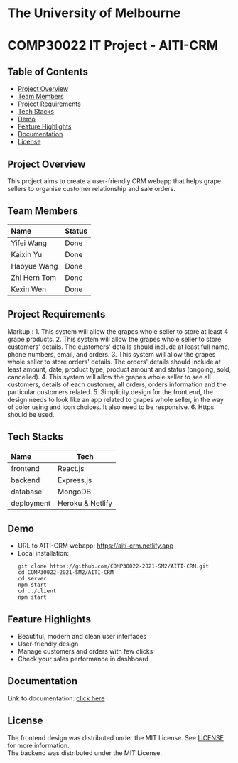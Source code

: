 # The University of Melbourne
# COMP30022 IT Project - AITI-CRM

## Table of Contents
  * [Project Overview](#project-overview)
  * [Team Members](#team-members)
  * [Project Requirements](#project-requirements)
  * [Tech Stacks](#tech-stacks)
  * [Demo](#demo)
  * [Feature Highlights](#feature-highlights)
  * [Documentation](#documentation)
  * [License](#license)

## Project Overview
This project aims to create a user-friendly CRM webapp that helps grape sellers to organise customer relationship and sale orders.

## Team Members

| Name         |   Status |
| :---         |   -----  |
| Yifei Wang   |   Done   |
| Kaixin Yu    |   Done   |
| Haoyue Wang  |   Done   |
| Zhi Hern Tom |   Done   |
| Kexin Wen    |   Done   |

## Project Requirements
Markup : 1. This system will allow the grapes whole seller to store at least 4 grape products.
         2. This system will allow the grapes whole seller to store customers' details. The customers' details should include at least full name, phone numbers, email, and orders. 
	        3. This system will allow the grapes whole seller to store orders' details. The orders' details should include at least amount, date, product type, product amount and status (ongoing, sold, cancelled).
	        4. This system will allow the grapes whole seller to see all customers, details of each customer, all orders,  orders information and the particular customers related.
	        5. Simplicity design for the front end, the design needs to look like an app related to grapes whole seller, in the way of color using and icon choices. It also need to be responsive.
	        6. Https should be used.

## Tech Stacks

| Name       |   Tech             |
| :---       |   -----            |
| frontend   |   React.js         |
| backend    |   Express.js       |
| database   |   MongoDB          |
| deployment |   Heroku & Netlify |

## Demo
- URL to AITI-CRM webapp: https://aiti-crm.netlify.app
- Local installation:
    ```
    git clone https://github.com/COMP30022-2021-SM2/AITI-CRM.git
    cd COMP30022-2021-SM2/AITI-CRM
    cd server
    npm start
    cd ../client
    npm start
    ```

## Feature Highlights
- Beautiful, modern and clean user interfaces
- User-friendly design
- Manage customers and orders with few clicks
- Check your sales performance in dashboard

## Documentation
Link to documentation: [click here](https://unimelbcloud.sharepoint.com/:o:/t/ITProject359/Et7eHCrn7k5PhQlJ5L_9NVQBE5y05-dyrEROxG0Vhsia3Q?e=w2vA8y)

## License
The frontend design was distributed under the MIT License. See [LICENSE](https://github.com/minimal-ui-kit/minimal.free/blob/main/LICENSE.md) for more information.<br />
The backend was distributed under the MIT License.
